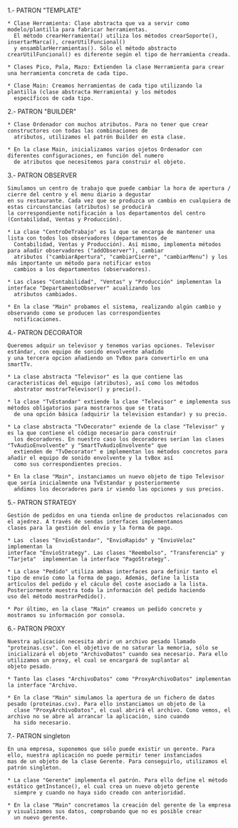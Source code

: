 1.- PATRON "TEMPLATE"

    * Clase Herramienta: Clase abstracta que va a servir como modelo/plantilla para fabricar herramientas. 
      El método crearHerramienta() utiliza los métodos crearSoporte(), insertarMarca(), crearUtilFuncional()
      y ensamblarHerramientas(). Sólo el método abstracto crearUtilFuncional() es diferente según el tipo de herramienta creada.

    * Clases Pico, Pala, Mazo: Extienden la clase Herramienta para crear una herramienta concreta de cada tipo.

    * Clase Main: Creamos herramientas de cada tipo utilizando la plantilla (clase abstracta Herramienta) y los métodos
      específicos de cada tipo.

2.- PATRON "BUILDER"

    * Clase Ordenador con muchos atributos. Para no tener que crear constructores con todas las combinaciones de
      atributos, utilizamos el patrón Builder en esta clase.

    * En la clase Main, inicializamos varios ojetos Ordenador con diferentes configuraciones, en función del numero
      de atributos que necesitemos para construir el objeto.

3.- PATRON OBSERVER

    Simulamos un centro de trabajo que puede cambiar la hora de apertura / cierre del centro y el menu diario a degustar
    en su restaurante. Cada vez que se produzca un cambio en cualquiera de estas circunstancias (atributos) se producirá 
    la correspondiente notificación a los departamentos del centro (Contabilidad, Ventas y Producción).

    * La clase "CentroDeTrabajo" es la que se encarga de mantener una lista con todos los observadores (departamentos de
      Contabilidad, Ventas y Producción). Así mismo, implementa métodos para añadir observadores ("addObserver"), cambiar
      atributos ("cambiarApertura", "cambiarCierre", "cambiarMenu") y los más importante un método para notificar estos
      cambios a los departamentos (observadores).

    * Las clases "Contabilidad", "Ventas" y "Producción" implementan la interface "DepartamentoObserver" acualizando los
      atributos cambiados.

    * En la clase "Main" probamos el sistema, realizando algún cambio y observando como se producen las correspondientes
      notificaciones.

4.- PATRON DECORATOR

    Queremos adquir un televisor y tenemos varias opciones. Televisor estándar, con equipo de sonido envolvente añadido
    y una tercera opcion añadiendo un TvBox para convertirlo en una smartTv.

    * La clase abstracta "Televisor" es la que contiene las caracteristicas del equipo (atributos), así como los métodos
      abstrator mostrarTelevisor() y precio().

    * la clase "TvEstandar" extiende la clase "Televisor" e implementa sus métodos obligatorios para mostrarnos que se trata
      de una opción básica (adquirir la television estandar) y su precio.

    * La clase abstracta "TvDecorator" exiende de la clase "Televisor" y es la que contiene el código necesario para construir
      los decoradores. En nuestro caso los decoradores serían las clases "TvAudioEnvolvente" y "SmartTvAudioEnvolvente" que
      extienden de "TvDecorator" e implementan los métodos concretos para añadir el equipo de sonido envolvente y la tvBox así
      como sus correspondientes precios.

    * En la clase "Main", instanciamos un nuevo objeto de tipo Televisor que sería inicialmente una TvEstandar y posteriormente
      añdimos los decoradores para ir viendo las opciones y sus precios.


5.- PATRON STRATEGY

    Gestión de pedidos en una tienda online de productos relacionados con el ajedrez. A través de sendas interfaces implementamos
    clases para la gestión del envío y la forma de pago. 
    
    * Las  clases "EnvioEstandar", "EnvioRapido" y "EnvioVeloz" implementan la
    interface "EnvioStrategy". Las clases "Reembolso", "Transferencia" y "Tarjeta"  implementan la interface "PagoStrategy".
    
    * La clase "Pedido" utiliza ambas interfaces para definir tanto el tipo de envío como la forma de pago. Además, define la lista
    artículos del pedido y el cáculo del coste asociado a la lista. Posteriormente muestra toda la información del pedido haciendo
    uso del método mostrarPedido().

    * Por último, en la clase "Main" creamos un pedido concreto y mostramos su información por consola.


6.- PATRON PROXY

    Nuestra aplicación necesita abrir un archivo pesado llamado "proteinas.csv". Con el objetivo de no saturar la memoria, sólo se
    inicializará el objeto "ArchivoDatos" cuando sea necesario. Para ello utilizamos un proxy, el cual se encargará de suplantar al
    objeto pesado.

    * Tanto las clases "ArchivoDatos" como "ProxyArchivoDatos" implementan la interface "Archivo.

    * En la clase "Main" simulamos la apertura de un fichero de datos pesado (proteinas.csv). Para ello instanciamos un objeto de la
      clase "ProxyArchivoDatos", el cual abrirá el archivo. Como vemos, el archivo no se abre al arrancar la aplicación, sino cuando
      ha sido necesario.


7.- PATRON singleton

    En una empresa, suponemos que sólo puede existir un gerente. Para ello, nuestra aplicación no puede permitir tener instanciados 
    mas de un objeto de la clase Gerente. Para conseguirlo, utilizamos el patrón singleton.

    * La clase "Gerente" implementa el patrón. Para ello define el método estático getInstance(), el cual crea un nuevo objeto gerente
      siempre y cuando no haya sido creado con anterioridad.
    
    * En la clase "Main" concretamos la creación del gerente de la empresa y visualizamos sus datos, comprobando que no es posible crear
      un nuevo gerente.

    